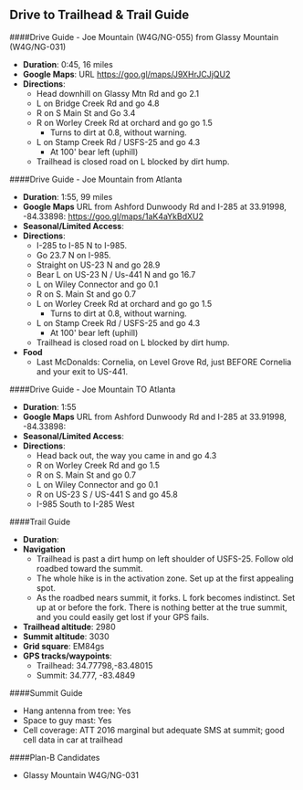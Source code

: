 Drive to Trailhead & Trail Guide
--------------------------------------------------------
####Drive Guide - Joe Mountain (W4G/NG-055) from Glassy Mountain (W4G/NG-031)
* **Duration**: 0:45, 16 miles
* **Google Maps**: URL https://goo.gl/maps/J9XHrJCJjQU2
* **Directions**:
    * Head downhill on Glassy Mtn Rd and go 2.1
    * L on Bridge Creek Rd and go 4.8
    * R on S Main St and Go 3.4
    * R on Worley Creek Rd at orchard and go go 1.5
        * Turns to dirt at 0.8, without warning.
    * L on Stamp Creek Rd / USFS-25 and go 4.3
        * At 100' bear left (uphill)
    * Trailhead is closed road on L blocked by dirt hump.

####Drive Guide - Joe Mountain from Atlanta

* **Duration**: 1:55, 99 miles
* **Google Maps** URL from Ashford Dunwoody Rd and I-285 at 33.91998, -84.33898: https://goo.gl/maps/1aK4aYkBdXU2
* **Seasonal/Limited Access**:
* **Directions**:
    * I-285 to I-85 N to I-985.
    * Go 23.7 N on I-985.
    * Straight on US-23 N and go 28.9
    * Bear L on US-23 N / Us-441 N and go 16.7
    * L on Wiley Connector and go 0.1
    * R on S. Main St and go 0.7
    * L on Worley Creek Rd at orchard and go go 1.5
        * Turns to dirt at 0.8, without warning.
    * L on Stamp Creek Rd / USFS-25 and go 4.3
        * At 100' bear left (uphill)
    * Trailhead is closed road on L blocked by dirt hump.
* **Food**
    * Last McDonalds: Cornelia, on Level Grove Rd, just BEFORE Cornelia and your exit to US-441.

####Drive Guide - Joe Mountain TO Atlanta

* **Duration**: 1:55
* **Google Maps** URL from Ashford Dunwoody Rd and I-285 at 33.91998, -84.33898: 
* **Seasonal/Limited Access**:
* **Directions**:
    * Head back out, the way you came in and go 4.3
    * R on Worley Creek Rd and go 1.5
    * R on S. Main St and go 0.7
    * L on Wiley Connector and go 0.1
    * R on US-23 S / US-441 S and go 45.8
    * I-985 South to I-285 West

####Trail Guide

* **Duration**:
* **Navigation**
    * Trailhead is past a dirt hump on left shoulder of USFS-25.  Follow old roadbed toward the summit. 
    * The whole hike is in the activation zone.  Set up at the first appealing spot.
    * As the roadbed nears summit, it forks. L fork becomes indistinct. Set up at or before the fork.  There is nothing better at the true summit, and you could easily get lost if your GPS fails.
* **Trailhead altitude**: 2980
* **Summit altitude**: 3030
* **Grid square**: EM84gs
* **GPS tracks/waypoints**:
    * Trailhead: 34.77798,-83.48015
    * Summit: 34.777, -83.4849

####Summit Guide

* Hang antenna from tree: Yes
* Space to guy mast: Yes
* Cell coverage: ATT 2016 marginal but adequate SMS at summit; good cell data in car at trailhead

####Plan-B Candidates

* Glassy Mountain W4G/NG-031
